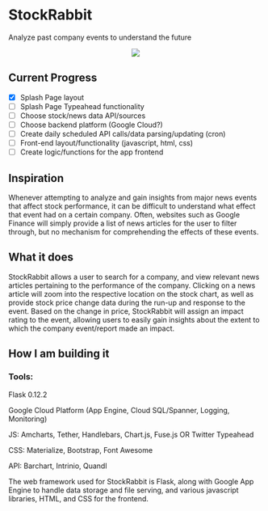 # StockRabbit
Analyze past company events to understand the future

<p align="center">
	<img src="https://media.giphy.com/media/26gR0Tr3sGn8COFMI/giphy.gif">
</p>

## Current Progress
- [x] Splash Page layout
- [ ] Splash Page Typeahead functionality
- [ ] Choose stock/news data API/sources
- [ ] Choose backend platform (Google Cloud?)
- [ ] Create daily scheduled API calls/data parsing/updating (cron)
- [ ] Front-end layout/functionality (javascript, html, css)
- [ ] Create logic/functions for the app frontend

## Inspiration
Whenever attempting to analyze and gain insights from major news events that affect stock performance, it can be difficult to understand what effect that event had on a certain company. Often, websites such as Google Finance will simply provide a list of news articles for the user to filter through, but no mechanism for comprehending the effects of these events.

## What it does
StockRabbit allows a user to search for a company, and view relevant news articles pertaining to the performance of the company. Clicking on a news article will zoom into the respective location on the stock chart, as well as provide stock price change data during the run-up and response to the event. Based on the change in price, StockRabbit will assign an impact rating to the event, allowing users to easily gain insights about the extent to which the company event/report made an impact. 

## How I am building it
### Tools: 
Flask 0.12.2

Google Cloud Platform (App Engine, Cloud SQL/Spanner, Logging, Monitoring)

JS: Amcharts, Tether, Handlebars, Chart.js, Fuse.js OR Twitter Typeahead

CSS: Materialize, Bootstrap, Font Awesome

API: Barchart, Intrinio, Quandl

The web framework used for StockRabbit is Flask, along with Google App Engine to handle data storage and file serving, and various javascript libraries, HTML, and CSS for the frontend. 

